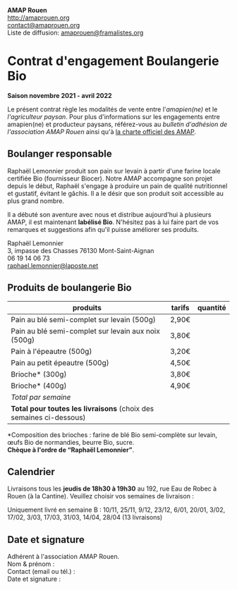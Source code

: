 **AMAP Rouen**  
http://amaprouen.org  
contact@amaprouen.org  
Liste de diffusion: amaprouen@framalistes.org

# Contrat d'engagement Boulangerie Bio
**Saison novembre 2021 - avril 2022**

Le présent contrat règle les modalités de vente entre l'*amapien(ne)* et le *l'agriculteur paysan*. Pour plus d'informations sur les engagements entre amapien(ne) et producteur paysans, référez-vous au *bulletin d'adhésion de l'association AMAP Rouen* ainsi qu'à [la charte officiel des AMAP](http://miramap.org/IMG/pdf/charte_des_amap_mars_2014-2.pdf).

## Boulanger responsable
Raphaël Lemonnier produit son pain sur levain à partir d'une farine locale certifiée Bio (fournisseur Biocer). Notre AMAP accompagne son projet depuis le début, Raphaël s'engage à produire un pain de qualité nutritionnel et gustatif, évitant le gâchis. Il a le désir que son produit soit accessible au plus grand nombre.

Il a débuté son aventure avec nous et distribue aujourd'hui à plusieurs AMAP, il est maintenant **labélisé Bio**. N'hésitez pas à lui faire part de vos remarques et suggestions afin qu'il puisse améliorer ses produits.

Raphaël Lemonnier  
3, impasse des Chasses
76130 Mont-Saint-Aignan  
06 19 14 06 73  
raphael.lemonnier@laposte.net

## Produits de boulangerie Bio

| produits                                                                 | tarifs | quantité  |
|--------------------------------------------------------------------------|--------|-----------|
| Pain au blé semi-complet sur levain (500g)                               | 2,90€  |           |
| Pain au blé semi-complet sur levain aux noix (500g)                      | 3,80€  |           |
| Pain à l'épeautre (500g)                                                 | 3,20€  |           |
| Pain au petit épeautre (500g)                                            | 4,50€  |           |
| Brioche* (300g)                                                          | 3,80€  |           |
| Brioche* (400g)                                                          | 4,90€  |           |
| *Total par semaine*                                                      |        |           |
| **Total pour toutes les livraisons** (choix des semaines ci-dessous)     |        |&nbsp;     |

*Composition des brioches : farine de blé Bio semi-complète sur levain, œufs Bio de normandies, beurre Bio, sucre.  
**Chèque à l'ordre de “Raphaël Lemonnier”**.

## Calendrier
Livraisons tous les **jeudis de 18h30 à 19h30** au 192, rue Eau de Robec à Rouen (à la Cantine). Veuillez choisir vos semaines de livraison :

Uniquement livré en semaine B : 10/11, 25/11, 9/12, 23/12, 6/01, 20/01, 3/02, 17/02, 3/03, 17/03, 31/03, 14/04, 28/04 (13 livraisons)

## Date et signature
Adhérent à l'association AMAP Rouen.  
Nom & prénom :  
Contact (email ou tél.) :  
Date et signature :